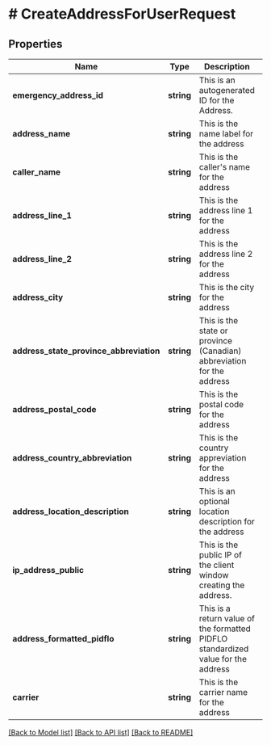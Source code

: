 # # CreateAddressForUserRequest

## Properties

Name | Type | Description | Notes
------------ | ------------- | ------------- | -------------
**emergency_address_id** | **string** | This is an autogenerated ID for the Address. |
**address_name** | **string** | This is the name label for the address |
**caller_name** | **string** | This is the caller&#39;s name for the address |
**address_line_1** | **string** | This is the address line 1 for the address |
**address_line_2** | **string** | This is the address line 2 for the address | [optional]
**address_city** | **string** | This is the city for the address |
**address_state_province_abbreviation** | **string** | This is the state or province (Canadian) abbreviation for the address |
**address_postal_code** | **string** | This is the postal code for the address |
**address_country_abbreviation** | **string** | This is the country appreviation for the address |
**address_location_description** | **string** | This is an optional location description for the address | [optional]
**ip_address_public** | **string** | This is the public IP of the client window creating the address. | [optional]
**address_formatted_pidflo** | **string** | This is a return value of the formatted PIDFLO standardized value for the address |
**carrier** | **string** | This is the carrier name for the address | [optional]

[[Back to Model list]](../../README.md#models) [[Back to API list]](../../README.md#endpoints) [[Back to README]](../../README.md)
